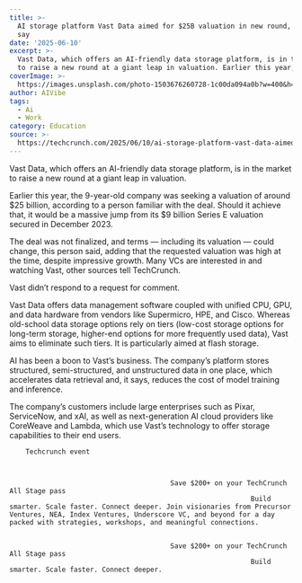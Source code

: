 ```yaml
---
title: >-
  AI storage platform Vast Data aimed for $25B valuation in new round, sources
  say
date: '2025-06-10'
excerpt: >-
  Vast Data, which offers an AI-friendly data storage platform, is in the market
  to raise a new round at a giant leap in valuation. Earlier this year, t...
coverImage: >-
  https://images.unsplash.com/photo-1503676260728-1c00da094a0b?w=400&h=200&fit=crop&auto=format
author: AIVibe
tags:
  - Ai
  - Work
category: Education
source: >-
  https://techcrunch.com/2025/06/10/ai-storage-platform-vast-data-aimed-for-25b-valuation-in-new-round-sources-say/
---
```

Vast Data, which offers an AI-friendly data storage platform, is in the market to raise a new round at a giant leap in valuation.

Earlier this year, the 9-year-old company was seeking a valuation of around $25 billion, according to a person familiar with the deal. Should it achieve that, it would be a massive jump from its $9 billion Series E valuation secured in December 2023.


	
	




	
	



The deal was not finalized, and terms — including its valuation — could change, this person said, adding that the requested valuation was high at the time, despite impressive growth. Many VCs are interested in and watching Vast, other sources tell TechCrunch.

Vast didn’t respond to a request for comment.

Vast Data offers data management software coupled with unified CPU, GPU, and data hardware from vendors like Supermicro, HPE, and Cisco. Whereas old-school data storage options rely on tiers (low-cost storage options for long-term storage, higher-end options for more frequently used data), Vast aims to eliminate such tiers. It is particularly aimed at flash storage.

AI has been a boon to Vast’s business. The company’s platform stores structured, semi-structured, and unstructured data in one place, which accelerates data retrieval and, it says, reduces the cost of model training and inference.

The company’s customers include large enterprises such as Pixar, ServiceNow, and xAI, as well as next-generation AI cloud providers like CoreWeave and Lambda, which use Vast’s technology to offer storage capabilities to their end users.

	
		
					
		Techcrunch event
		
			
				
											Save $200+ on your TechCrunch All Stage pass
																Build smarter. Scale faster. Connect deeper. Join visionaries from Precursor Ventures, NEA, Index Ventures, Underscore VC, and beyond for a day packed with strategies, workshops, and meaningful connections.
									
				
											Save $200+ on your TechCrunch All Stage pass
																Build smarter. Scale faster. Connect deeper. 
